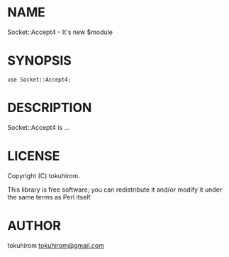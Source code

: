 # NAME

Socket::Accept4 - It's new $module

# SYNOPSIS

    use Socket::Accept4;

# DESCRIPTION

Socket::Accept4 is ...

# LICENSE

Copyright (C) tokuhirom.

This library is free software; you can redistribute it and/or modify
it under the same terms as Perl itself.

# AUTHOR

tokuhirom <tokuhirom@gmail.com>

